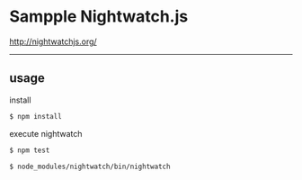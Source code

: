 # Sampple Nightwatch.js

http://nightwatchjs.org/

***
## usage

install

```sh
$ npm install
```

execute nightwatch

```sh
$ npm test
```

```sh
$ node_modules/nightwatch/bin/nightwatch
```
